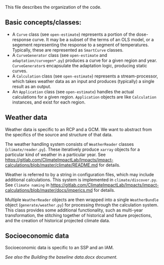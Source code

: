 This file describes the organization of the code.

## Basic concepts/classes:

* A `Curve` class (see `open-estimate`) represents a portion of the dose-response curve. It may be a subset of the terms of an OLS model, or a segement representing the response to a segment of temperatures. Typically, these are represented as `SmartCurve` classes.
* A `CurveGenerator` class (see `open-estimate` and `adaptation/curvegen*.py`) produces a curve for a given region and year. `CurveGenerator`s encapsulate the adaptation logic, producing static curves.
* A `Calculation` class (see `open-estimate`) represents a stream-processor, which takes weather data as an input and produces (typically) a single result as an output.
* An `Application` class (see `open-estimate`) handles the actual calculations for a given region. `Application` objects are like `Calculation` instances, and exist for each region.

## Weather data

Weather data is specific to an RCP and a GCM. We want to abstract from the specifics of the source and structure of that data.

The weather handling system consists of `WeatherReader` classes (`climate/reader.py`). These iteratively produce `xarray` objects for a particular kind of weather in a particular year.
See https://gitlab.com/ClimateImpactLab/Impacts/impact-calculations/blob/master/climate/README.md for details.

Weather is referred to by a string in configuration files, which may include additional calculations. This system is implemented in `climate/discover.py`. See `Climate naming` in https://gitlab.com/ClimateImpactLab/Impacts/impact-calculations/blob/master/docs/imperics.md for details.

Multiple `WeatherReader` objects are then wrapped into a single `WeatherBundle` object (`generate/weather.py`) for processing through the calculation system. This class provides some additional functionality, such as multi-year transformation, the stitching together of historical and future projections, and the creation of historical projected climate data.

## Socioeconomic data

Socioeconomic data is specific to an SSP and an IAM.

*See also the Building the baseline data.docx document.*
